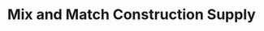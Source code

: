 ---
title: "Mix and Match Construction Supply"
url: /imus/mix-and-match-construction-supply/
shop: hardware
---
